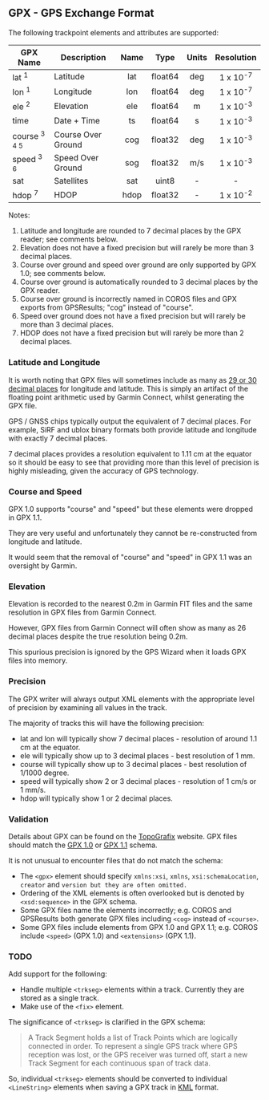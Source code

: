 ## GPX - GPS Exchange Format

The following trackpoint elements and attributes are supported:

| GPX Name                | Description        | Name |  Type   | Units |     Resolution      |
| ----------------------- | ------------------ | :--: | :-----: | :---: | :-----------------: |
| lat <sup>1</sup>        | Latitude           | lat  | float64 |  deg  | 1 x 10<sup>-7</sup> |
| lon <sup>1</sup>        | Longitude          | lon  | float64 |  deg  | 1 x 10<sup>-7</sup> |
| ele <sup>2</sup>        | Elevation          | ele  | float64 |   m   | 1 x 10<sup>-3</sup> |
| time                    | Date + Time        |  ts  | float64 |   s   | 1 x 10<sup>-3</sup> |
| course <sup>3 4 5</sup> | Course Over Ground | cog  | float32 |  deg  | 1 x 10<sup>-3</sup> |
| speed <sup>3 6</sup>    | Speed Over Ground  | sog  | float32 |  m/s  | 1 x 10<sup>-3</sup> |
| sat                     | Satellites         | sat  |  uint8  |   -   |          -          |
| hdop <sup>7</sup>       | HDOP               | hdop | float32 |   -   | 1 x 10<sup>-2</sup> |

Notes:

1. Latitude and longitude are rounded to 7 decimal places by the GPX reader; see comments below.
2. Elevation does not have a fixed precision but will rarely be more than 3 decimal places.
3. Course over ground and speed over ground are only supported by GPX 1.0; see comments below.
4. Course over ground is automatically rounded to 3 decimal places by the GPX reader.
5. Course over ground is incorrectly named in COROS files and GPX exports from GPSResults; "cog" instead of "course".
6. Speed over ground does not have a fixed precision but will rarely be more than 3 decimal places.
7. HDOP does not have a fixed precision but will rarely be more than 2 decimal places.



### Latitude and Longitude

It is worth noting that GPX files will sometimes include as many as [29 or 30 decimal places](https://towardsdatascience.com/parsing-fitness-tracker-data-with-python-a59e7dc17418) for longitude and latitude. This is simply an artifact of the floating point arithmetic used by Garmin Connect, whilst generating the GPX file.

GPS / GNSS chips typically output the equivalent of 7 decimal places. For example, SiRF and ublox binary formats both provide latitude and longitude with exactly 7 decimal places.

7 decimal places provides a resolution equivalent to 1.11 cm at the equator so it should be easy to see that providing more than this level of precision is highly misleading, given the accuracy of GPS technology.



### Course and Speed

GPX 1.0 supports "course" and "speed" but these elements were dropped in GPX 1.1.

They are very useful and unfortunately they cannot be re-constructed from longitude and latitude.

It would seem that the removal of "course" and "speed" in GPX 1.1 was an oversight by Garmin.



### Elevation

Elevation is recorded to the nearest 0.2m in Garmin FIT files and the same resolution in GPX files from Garmin Connect.

However, GPX files from Garmin Connect will often show as many as 26 decimal places despite the true resolution being 0.2m.

This spurious precision is ignored by the GPS Wizard when it loads GPX files into memory.



### Precision

The GPX writer will always output XML elements with the appropriate level of precision by examining all values in the track.

The majority of tracks this will have the following precision:

- lat and lon will typically show 7 decimal places - resolution of around 1.1 cm at the equator.
- ele will typically show up to 3 decimal places - best resolution of 1 mm.
- course will typically show up to 3 decimal places - best resolution of 1/1000 degree.
- speed will typically show 2 or 3 decimal places - resolution of 1 cm/s or 1 mm/s.
- hdop will typically show 1 or 2 decimal places.



### Validation

Details about GPX can be found on the [TopoGrafix](https://www.topografix.com/gpx.asp) website. GPX files should match the [GPX 1.0](http://www.topografix.com/GPX/1/0/gpx.xsd) or [GPX 1.1](http://www.topografix.com/GPX/1/1/gpx.xsd) schema.

It is not unusual to encounter files that do not match the schema:

- The `<gpx>` element should specify `xmlns:xsi`, `xmlns`, `xsi:schemaLocation`, `creator` and `version but they are often omitted.`
- Ordering of the XML elements is often overlooked but is denoted by `<xsd:sequence>` in the GPX schema.
- Some GPX files name the elements incorrectly; e.g. COROS and GPSResults both generate GPX files including `<cog>` instead of `<course>`.
- Some GPX files include elements from GPX 1.0 and GPX 1.1; e.g. COROS include `<speed>` (GPX 1.0) and `<extensions>` (GPX 1.1).



### TODO

Add support for the following:

- Handle multiple `<trkseg>` elements within a track.  Currently they are stored as a single track.
- Make use of the `<fix>` element.

The significance of `<trkseg>` is clarified in the GPX schema:

> A Track Segment holds a list of Track Points which are logically connected in order. To represent a single GPS track where GPS reception was lost, or the GPS receiver was turned off, start a new Track Segment for each continuous span of track data.

So, individual `<trkseg>` elements should be converted to individual `<LineString>` elements when saving a GPX track in [KML](kml.md) format.

